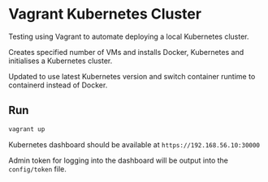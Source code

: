 # Vagrant Kubernetes Cluster

Testing using Vagrant to automate deploying a local Kubernetes cluster.

Creates specified number of VMs and installs Docker, Kubernetes and initialises a Kubernetes cluster.

Updated to use latest Kubernetes version and switch container runtime to containerd instead of Docker.

## Run

```bash
vagrant up
```

Kubernetes dashboard should be available at `https://192.168.56.10:30000`

Admin token for logging into the dashboard will be output into the `config/token` file.